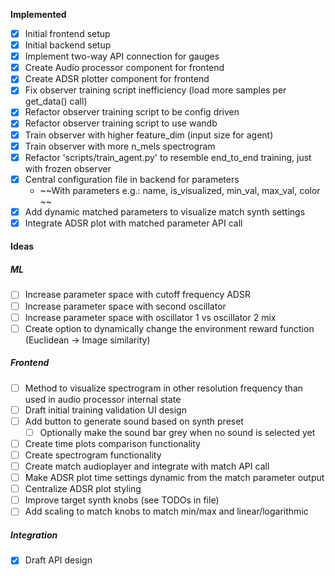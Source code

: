 **Implemented**
- [x] Initial frontend setup
- [x] Initial backend setup
- [x] Implement two-way API connection for gauges
- [x] Create Audio processor component for frontend
- [x] Create ADSR plotter component for frontend
- [x] Fix observer training script inefficiency (load more samples per get_data() call)
- [x] Refactor observer training script to be config driven
- [x] Refactor observer training script to use wandb
- [x] Train observer with higher feature_dim (input size for agent)
- [x] Train observer with more n_mels spectrogram
- [x] Refactor 'scripts/train_agent.py' to resemble end_to_end training, just with frozen observer
- [x] Central configuration file in backend for parameters
	- ~~With parameters e.g.: name, is_visualized, min_val, max_val, color ~~
- [x] Add dynamic matched parameters to visualize match synth settings
- [x] Integrate ADSR plot with matched parameter API call
#### Ideas
##### ML
- [ ] Increase parameter space with cutoff frequency ADSR
- [ ] Increase parameter space with second oscillator
- [ ] Increase parameter space with oscillator 1 vs oscillator 2 mix
- [ ] Create option to dynamically change the environment reward function (Euclidean -> Image similarity)
##### Frontend
- [ ] Method to visualize spectrogram in other resolution frequency than used in audio processor internal state
- [ ] Draft initial training validation UI design
- [ ] Add button to generate sound based on synth preset
	- [ ] Optionally make the sound bar grey when no sound is selected yet
- [ ] Create time plots comparison functionality
- [ ] Create spectrogram functionality
- [ ] Create match audioplayer and integrate with match API call
- [ ] Make ADSR plot time settings dynamic from the match parameter output
- [ ] Centralize ADSR plot styling
- [ ] Improve target synth knobs (see TODOs in file)
- [ ] Add scaling to match knobs to match min/max and linear/logarithmic
##### Integration
- [x] Draft API design